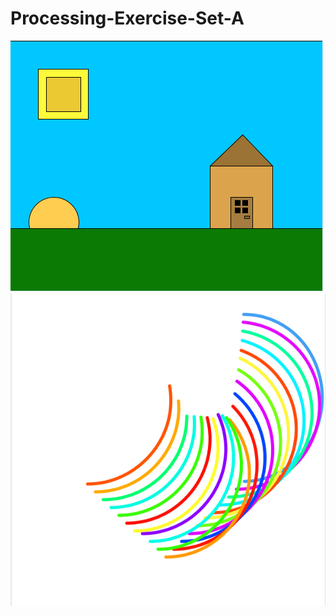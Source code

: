# Processing-Exercise-Set-A
![Minkraft house xd](https://github.com/nikdotexe/Processing-Exercise-Set-A/blob/master/minkraft.PNG)
![Minkraft house xd](https://github.com/nikdotexe/Processing-Exercise-Set-A/blob/master/idontevenknowman.PNG)
